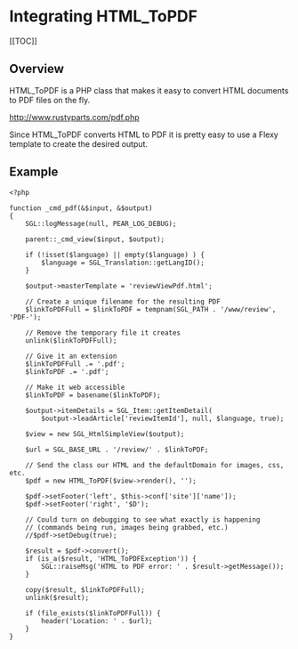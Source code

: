 <!-- Name: Integration/PDF/HTML_ToPDF -->
<!-- Version: 2 -->
<!-- Last-Modified: 2008/07/15 13:52:32 -->
<!-- Author: demian -->
# Integrating HTML_ToPDF
[[TOC]]
## Overview
HTML_ToPDF is a PHP class that makes it easy to convert HTML documents to PDF files on the fly.

http://www.rustyparts.com/pdf.php 

Since HTML_ToPDF converts HTML to PDF it is pretty easy to use a Flexy template to create the desired output. 

## Example


    <?php
    
    function _cmd_pdf(&$input, &$output)
    {
        SGL::logMessage(null, PEAR_LOG_DEBUG);
    
        parent::_cmd_view($input, $output);
    
        if (!isset($language) || empty($language) ) {
            $language = SGL_Translation::getLangID();
        }
    
        $output->masterTemplate = 'reviewViewPdf.html';
    
        // Create a unique filename for the resulting PDF
        $linkToPDFFull = $linkToPDF = tempnam(SGL_PATH . '/www/review', 'PDF-');
    
        // Remove the temporary file it creates
        unlink($linkToPDFFull);
    
        // Give it an extension
        $linkToPDFFull .= '.pdf';
        $linkToPDF .= '.pdf';
    
        // Make it web accessible
        $linkToPDF = basename($linkToPDF);
    
        $output->itemDetails = SGL_Item::getItemDetail(
            $output->leadArticle['reviewItemId'], null, $language, true);
    
        $view = new SGL_HtmlSimpleView($output);
    
        $url = SGL_BASE_URL . '/review/' . $linkToPDF;
    
        // Send the class our HTML and the defaultDomain for images, css, etc.
        $pdf = new HTML_ToPDF($view->render(), '');
    
        $pdf->setFooter('left', $this->conf['site']['name']);
        $pdf->setFooter('right', '$D');
    
        // Could turn on debugging to see what exactly is happening
        // (commands being run, images being grabbed, etc.)
        //$pdf->setDebug(true);
    
        $result = $pdf->convert();
        if (is_a($result, 'HTML_ToPDFException')) {
            SGL::raiseMsg('HTML to PDF error: ' . $result->getMessage());
        }
    
        copy($result, $linkToPDFFull);
        unlink($result);
    
        if (file_exists($linkToPDFFull)) {
            header('Location: ' . $url);
        }
    }
    

